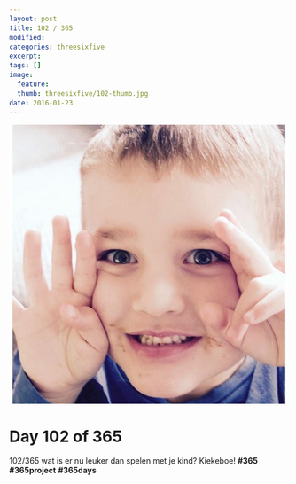 ```yaml
---
layout: post
title: 102 / 365
modified:
categories: threesixfive
excerpt:
tags: []
image:
  feature: 
  thumb: threesixfive/102-thumb.jpg
date: 2016-01-23
---
```


![102](/images/threesixfive/102.jpg)

# Day 102 of 365

102/365 wat is er nu leuker dan spelen met je kind? Kiekeboe! **\#365** **\#365project** **\#365days** 
